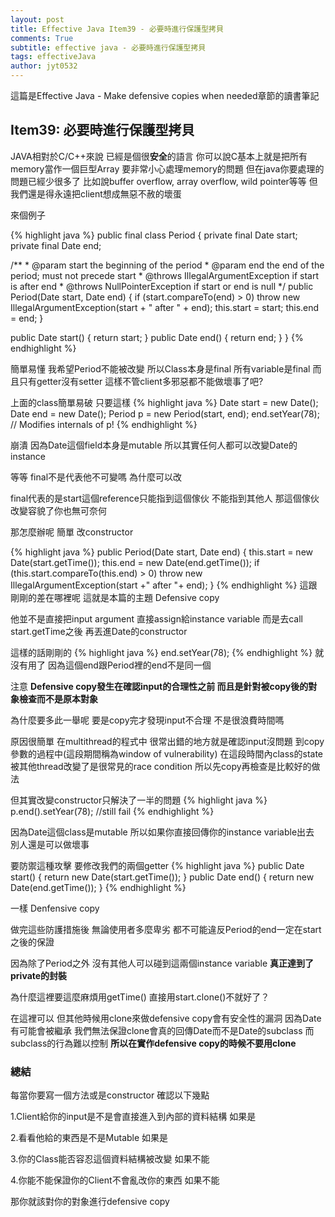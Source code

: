 ```yaml
---
layout: post
title: Effective Java Item39 - 必要時進行保護型拷貝
comments: True 
subtitle: effective java - 必要時進行保護型拷貝
tags: effectiveJava
author: jyt0532
---
```

這篇是Effective Java - Make defensive copies when needed章節的讀書筆記

## Item39: 必要時進行保護型拷貝

JAVA相對於C/C++來說 已經是個很**安全**的語言 
你可以說C基本上就是把所有memory當作一個巨型Array 要非常小心處理memory的問題 但在java你要處理的問題已經少很多了 比如說buffer overflow, array overflow, wild pointer等等 但我們還是得永遠把client想成無惡不赦的壞蛋

來個例子

{% highlight java %}
public final class Period {
   private final Date start;
   private final Date end;

   /**
    * @param start the beginning of the period
    * @param end the end of the period; must not precede start * @throws IllegalArgumentException if start is after end
    * @throws NullPointerException if start or end is null
    */
   public Period(Date start, Date end) {
      if (start.compareTo(end) > 0)
         throw new IllegalArgumentException(start + " after " + end);
      this.start = start;
      this.end   = end;
   }

   public Date start() { return start; }
   public Date end() { return end; }
}
{% endhighlight %}

簡單易懂 我希望Period不能被改變 所以Class本身是final 所有variable是final 而且只有getter沒有setter 這樣不管client多邪惡都不能做壞事了吧?

上面的class簡單易破 只要這樣
{% highlight java %}
Date start = new Date();
Date end = new Date();
Period p = new Period(start, end);
end.setYear(78); // Modifies internals of p!
{% endhighlight %}

崩潰 因為Date這個field本身是mutable 所以其實任何人都可以改變Date的instance 

等等 final不是代表他不可變嗎 為什麼可以改

final代表的是start這個reference只能指到這個傢伙 不能指到其他人 那這個傢伙改變容貌了你也無可奈何

那怎麼辦呢 簡單 改constructor

{% highlight java %}
public Period(Date start, Date end) {
   this.start = new Date(start.getTime());
   this.end   = new Date(end.getTime());
   if (this.start.compareTo(this.end) > 0)
      throw new IllegalArgumentException(start +" after "+ end);
}
{% endhighlight %}
這跟剛剛的差在哪裡呢 這就是本篇的主題 Defensive copy

他並不是直接把input argument 直接assign給instance variable 而是去call start.getTime之後 再丟進Date的constructor

這樣的話剛剛的
{% highlight java %}
end.setYear(78);
{% endhighlight %}
就沒有用了 因為這個end跟Period裡的end不是同一個

注意 **Defensive copy發生在確認input的合理性之前 而且是針對被copy後的對象檢查而不是原本對象**

為什麼要多此一舉呢 要是copy完才發現input不合理 不是很浪費時間嗎

原因很簡單 在multithread的程式中 很常出錯的地方就是確認input沒問題 到copy參數的過程中(這段期間稱為window of vulnerability) 在這段時間內class的state被其他thread改變了是很常見的race condition 所以先copy再檢查是比較好的做法 

但其實改變constructor只解決了一半的問題
{% highlight java %}
p.end().setYear(78); //still fail
{% endhighlight %}

因為Date這個class是mutable 所以如果你直接回傳你的instance variable出去 別人還是可以做壞事

要防禦這種攻擊 要修改我們的兩個getter
{% highlight java %}
public Date start() {
   return new Date(start.getTime());
}
public Date end() {
   return new Date(end.getTime());
}
{% endhighlight %}

一樣 Denfensive copy

做完這些防護措施後 無論使用者多麼卑劣 都不可能違反Period的end一定在start之後的保證

因為除了Period之外 沒有其他人可以碰到這兩個instance variable **真正達到了private的封裝**

為什麼這裡要這麼麻煩用getTime() 直接用start.clone()不就好了？

在這裡可以 但其他時候用clone來做defensive copy會有安全性的漏洞 因為Date有可能會被繼承 我們無法保證clone會真的回傳Date而不是Date的subclass 而subclass的行為難以控制 **所以在實作defensive copy的時候不要用clone**

### 總結
每當你要寫一個方法或是constructor 確認以下幾點

1.Client給你的input是不是會直接進入到內部的資料結構 如果是

2.看看他給的東西是不是Mutable 如果是

3.你的Class能否容忍這個資料結構被改變 如果不能

4.你能不能保證你的Client不會亂改你的東西 如果不能

那你就該對你的對象進行defensive copy
